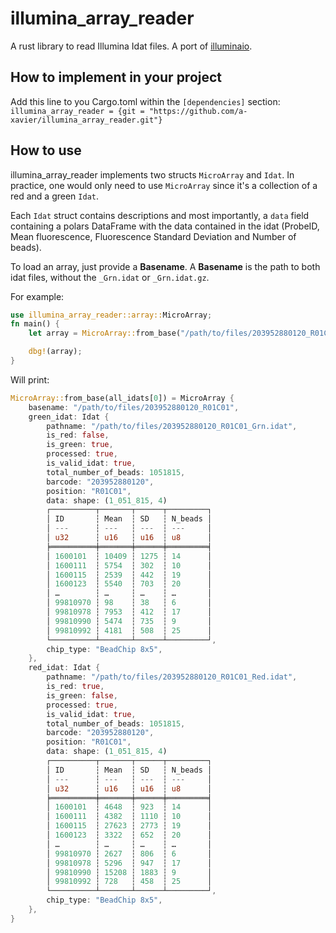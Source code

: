 # illumina_array_reader
A rust library to read Illumina Idat files. A port of [illuminaio](https://f1000research.com/articles/2-264/v1).

## How to implement in your project 
Add this line to you Cargo.toml within the ```[dependencies]``` section:  
```illumina_array_reader = {git = "https://github.com/a-xavier/illumina_array_reader.git"}```

## How to use
illumina_array_reader implements two structs ```MicroArray``` and ```Idat```. In practice, one would only need to use ```MicroArray``` since it's a collection of a red and a green ```Idat```.

Each ```Idat``` struct contains descriptions and most importantly, a ```data``` field containing a polars DataFrame with the data contained in the idat (ProbeID, Mean fluorescence, Fluorescence Standard Deviation and Number of beads).

To load an array, just provide a **Basename**. A **Basename** is the path to both idat files, without the ```_Grn.idat``` or ```_Grn.idat.gz```.

For example:  
```rust
use illumina_array_reader::array::MicroArray;
fn main() {
    let array = MicroArray::from_base("/path/to/files/203952880120_R01C01");

    dbg!(array);
}
```

Will print:

```rust
MicroArray::from_base(all_idats[0]) = MicroArray {
    basename: "/path/to/files/203952880120_R01C01",
    green_idat: Idat {
        pathname: "/path/to/files/203952880120_R01C01_Grn.idat",
        is_red: false,
        is_green: true,
        processed: true,
        is_valid_idat: true,
        total_number_of_beads: 1051815,
        barcode: "203952880120",
        position: "R01C01",
        data: shape: (1_051_815, 4)
        ┌──────────┬───────┬──────┬─────────┐
        │ ID       ┆ Mean  ┆ SD   ┆ N_beads │
        │ ---      ┆ ---   ┆ ---  ┆ ---     │
        │ u32      ┆ u16   ┆ u16  ┆ u8      │
        ╞══════════╪═══════╪══════╪═════════╡
        │ 1600101  ┆ 10409 ┆ 1275 ┆ 14      │
        │ 1600111  ┆ 5754  ┆ 302  ┆ 10      │
        │ 1600115  ┆ 2539  ┆ 442  ┆ 19      │
        │ 1600123  ┆ 5540  ┆ 703  ┆ 20      │
        │ …        ┆ …     ┆ …    ┆ …       │
        │ 99810970 ┆ 98    ┆ 38   ┆ 6       │
        │ 99810978 ┆ 7953  ┆ 412  ┆ 17      │
        │ 99810990 ┆ 5474  ┆ 735  ┆ 9       │
        │ 99810992 ┆ 4181  ┆ 508  ┆ 25      │
        └──────────┴───────┴──────┴─────────┘,
        chip_type: "BeadChip 8x5",
    },
    red_idat: Idat {
        pathname: "/path/to/files/203952880120_R01C01_Red.idat",
        is_red: true,
        is_green: false,
        processed: true,
        is_valid_idat: true,
        total_number_of_beads: 1051815,
        barcode: "203952880120",
        position: "R01C01",
        data: shape: (1_051_815, 4)
        ┌──────────┬───────┬──────┬─────────┐
        │ ID       ┆ Mean  ┆ SD   ┆ N_beads │
        │ ---      ┆ ---   ┆ ---  ┆ ---     │
        │ u32      ┆ u16   ┆ u16  ┆ u8      │
        ╞══════════╪═══════╪══════╪═════════╡
        │ 1600101  ┆ 4648  ┆ 923  ┆ 14      │
        │ 1600111  ┆ 4382  ┆ 1110 ┆ 10      │
        │ 1600115  ┆ 27623 ┆ 2773 ┆ 19      │
        │ 1600123  ┆ 3322  ┆ 652  ┆ 20      │
        │ …        ┆ …     ┆ …    ┆ …       │
        │ 99810970 ┆ 2627  ┆ 806  ┆ 6       │
        │ 99810978 ┆ 5296  ┆ 947  ┆ 17      │
        │ 99810990 ┆ 15208 ┆ 1883 ┆ 9       │
        │ 99810992 ┆ 728   ┆ 458  ┆ 25      │
        └──────────┴───────┴──────┴─────────┘,
        chip_type: "BeadChip 8x5",
    },
}


```